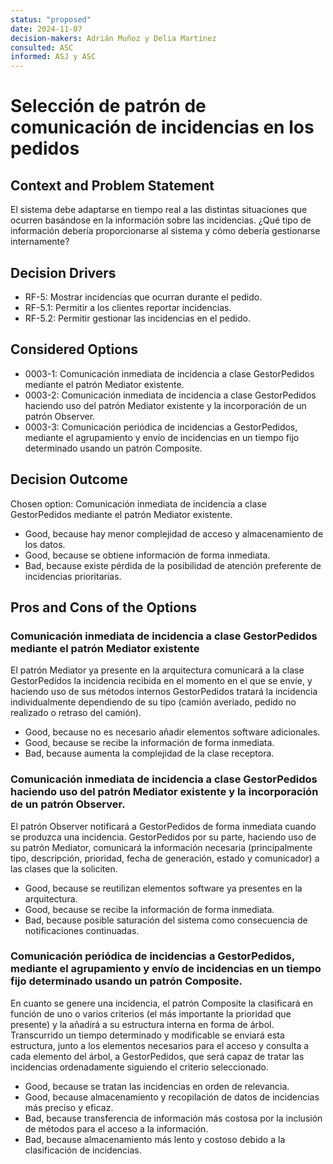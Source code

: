 ```yaml
---
status: "proposed"
date: 2024-11-07
decision-makers: Adrián Muñoz y Delia Martínez
consulted: ASC
informed: ASJ y ASC
---
```


# Selección de patrón de comunicación de incidencias en los pedidos

## Context and Problem Statement

El sistema debe adaptarse en tiempo real a las distintas situaciones que ocurren basándose en la información sobre las incidencias. ¿Qué tipo de información debería proporcionarse al sistema y cómo debería gestionarse internamente?

## Decision Drivers

* RF-5: Mostrar incidencias que ocurran durante el pedido.
* RF-5.1: Permitir a los clientes reportar incidencias.
* RF-5.2: Permitir gestionar las incidencias en el pedido.

## Considered Options

* 0003-1: Comunicación inmediata de incidencia a clase GestorPedidos mediante el patrón Mediator existente.
* 0003-2: Comunicación inmediata de incidencia a clase GestorPedidos haciendo uso del patrón Mediator existente y la incorporación de un patrón Observer.
* 0003-3: Comunicación periódica de incidencias a GestorPedidos, mediante el agrupamiento y envío de incidencias en un tiempo fijo determinado usando un patrón Composite.

## Decision Outcome

Chosen option: Comunicación inmediata de incidencia a clase GestorPedidos mediante el patrón Mediator existente.


* Good, because hay menor complejidad de acceso y almacenamiento de los datos.
* Good, because se obtiene información de forma inmediata.
* Bad, because existe pérdida de la posibilidad de atención preferente de incidencias prioritarias.

## Pros and Cons of the Options

### Comunicación inmediata de incidencia a clase GestorPedidos mediante el patrón Mediator existente

El patrón Mediator ya presente en la arquitectura comunicará a la clase GestorPedidos la incidencia recibida en el momento en el que se envíe, y haciendo uso de sus métodos internos GestorPedidos tratará la incidencia individualmente dependiendo de su tipo (camión averiado, pedido no realizado o retraso del camión).

* Good, because no es necesario añadir elementos software adicionales.
* Good, because se recibe la información de forma inmediata.
* Bad, because aumenta la complejidad de la clase receptora.

### Comunicación inmediata de incidencia a clase GestorPedidos haciendo uso del patrón Mediator existente y la incorporación de un patrón Observer.

El patrón Observer notificará a GestorPedidos de forma inmediata cuando se produzca una incidencia. GestorPedidos por su parte, haciendo uso de su patrón Mediator, comunicará la información necesaria (principalmente tipo, descripción, prioridad, fecha de generación, estado y comunicador) a las clases que la soliciten.

* Good, because se reutilizan elementos software ya presentes en la arquitectura.
* Good, because se recibe la información de forma inmediata.
* Bad, because posible saturación del sistema como consecuencia de notificaciones continuadas.

### Comunicación periódica de incidencias a GestorPedidos, mediante el agrupamiento y envío de incidencias en un tiempo fijo determinado usando un patrón Composite.

En cuanto se genere una incidencia, el patrón Composite la clasificará en función de uno o varios criterios (el más importante la prioridad que presente) y la añadirá a su estructura interna en forma de árbol. Transcurrido un tiempo determinado y modificable se enviará esta estructura, junto a los elementos necesarios para el acceso y consulta a cada elemento del árbol, a GestorPedidos, que será capaz de tratar las incidencias ordenadamente siguiendo el criterio seleccionado.

* Good, because se tratan las incidencias en orden de relevancia.
* Good, because almacenamiento y recopilación de datos de incidencias más preciso y eficaz.
* Bad, because transferencia de información más costosa por la inclusión de métodos para el acceso a la información.
* Bad, because almacenamiento más lento y costoso debido a la clasificación de incidencias.
